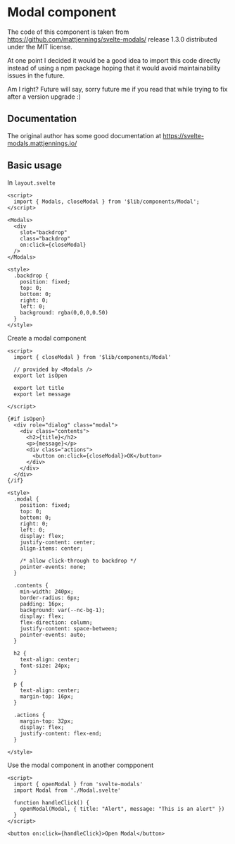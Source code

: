 # Modal component

The code of this component is taken from https://github.com/mattjennings/svelte-modals/ release 1.3.0 distributed under the MIT license.

At one point I decided it would be a good idea to import this code directly instead of using a npm package hoping that it would avoid maintainability issues in the future.

Am I right? Future will say, sorry future me if you read that while trying to fix after a version upgrade :)

## Documentation

The original author has some good documentation at https://svelte-modals.mattjennings.io/

## Basic usage

In `layout.svelte`

```
<script>
  import { Modals, closeModal } from '$lib/components/Modal';
</script>

<Modals>
  <div
    slot="backdrop"
    class="backdrop"
    on:click={closeModal}
  />
</Modals>

<style>
  .backdrop {
    position: fixed;
    top: 0;
    bottom: 0;
    right: 0;
    left: 0;
    background: rgba(0,0,0,0.50)
  }
</style>
```

Create a modal component

```
<script>
  import { closeModal } from '$lib/components/Modal'

  // provided by <Modals />
  export let isOpen

  export let title
  export let message

</script>

{#if isOpen}
  <div role="dialog" class="modal">
    <div class="contents">
      <h2>{title}</h2>
      <p>{message}</p>
      <div class="actions">
        <button on:click={closeModal}>OK</button>
      </div>
    </div>
  </div>
{/if}

<style>
  .modal {
    position: fixed;
    top: 0;
    bottom: 0;
    right: 0;
    left: 0;
    display: flex;
    justify-content: center;
    align-items: center;

    /* allow click-through to backdrop */
    pointer-events: none;
  }

  .contents {
    min-width: 240px;
    border-radius: 6px;
    padding: 16px;
    background: var(--nc-bg-1);
    display: flex;
    flex-direction: column;
    justify-content: space-between;
    pointer-events: auto;
  }

  h2 {
    text-align: center;
    font-size: 24px;
  }

  p {
    text-align: center;
    margin-top: 16px;
  }

  .actions {
    margin-top: 32px;
    display: flex;
    justify-content: flex-end;
  }

</style>
```

Use the modal component in another compponent

```
<script>
  import { openModal } from 'svelte-modals'
  import Modal from './Modal.svelte'

  function handleClick() {
    openModal(Modal, { title: "Alert", message: "This is an alert" })
  }
</script>

<button on:click={handleClick}>Open Modal</button>
```
